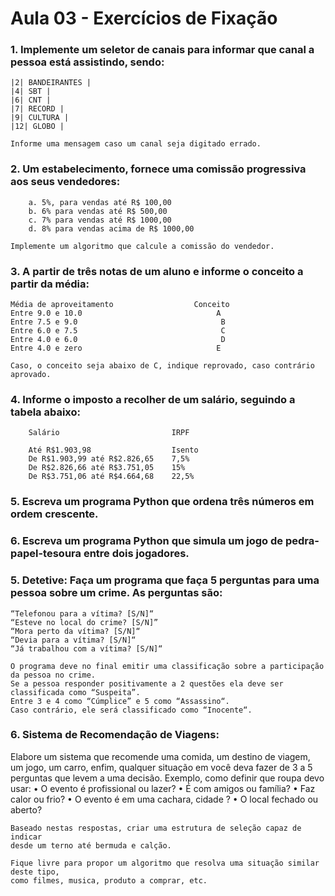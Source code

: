 # Aula 03 - Exercícios de Fixação

### 1. Implemente um seletor de canais para informar que canal a pessoa está assistindo, sendo:
	|2| BANDEIRANTES |
	|4| SBT |
	|6| CNT |
	|7| RECORD |
	|9| CULTURA |
	|12| GLOBO |

	Informe uma mensagem caso um canal seja digitado errado.

	
### 2. Um estabelecimento, fornece uma comissão progressiva aos seus vendedores:
        a. 5%, para vendas até R$ 100,00
        b. 6% para vendas até R$ 500,00
        c. 7% para vendas até R$ 1000,00
        d. 8% para vendas acima de R$ 1000,00
	
	Implemente um algoritmo que calcule a comissão do vendedor.

### 3. A partir de três notas de um aluno e informe o conceito a partir da média:
	Média de aproveitamento                  Conceito
	Entre 9.0 e 10.0                              A
	Entre 7.5 e 9.0                                B
	Entre 6.0 e 7.5                                C
	Entre 4.0 e 6.0                                D
	Entre 4.0 e zero                              E

	Caso, o conceito seja abaixo de C, indique reprovado, caso contrário aprovado.

###  4. Informe o imposto a recolher de um salário, seguindo a tabela abaixo:
		Salário							IRPF
			
		Até R$1.903,98					Isento
		De R$1.903,99 até R$2.826,65	7,5%
		De R$2.826,66 até R$3.751,05	15%	
		De R$3.751,06 até R$4.664,68	22,5%


### 5. Escreva um programa Python que ordena três números em ordem crescente.


### 6. Escreva um programa Python que simula um jogo de pedra-papel-tesoura entre dois jogadores.

### 5. Detetive: Faça um programa que faça 5 perguntas para uma pessoa sobre um crime. As perguntas são:

	“Telefonou para a vítima? [S/N]“
	“Esteve no local do crime? [S/N]”
	“Mora perto da vítima? [S/N]“
	“Devia para a vítima? [S/N]“
	“Já trabalhou com a vítima? [S/N]“

	O programa deve no final emitir uma classificação sobre a participação da pessoa no crime. 
	Se a pessoa responder positivamente a 2 questões ela deve ser classificada como “Suspeita”.
	Entre 3 e 4 como “Cúmplice” e 5 como “Assassino“. 
	Caso contrário, ele será classificado como “Inocente“. 

### 6. Sistema de Recomendação de Viagens:
Elabore um sistema que recomende uma comida, um destino de viagem, um jogo, um carro, enfim, qualquer situação em você deva fazer de 3 a 5 perguntas que levem a uma decisão. 
Exemplo, como definir que roupa devo usar:
    • O evento é profissional ou lazer?
    • É com amigos ou família?
    • Faz calor ou frio?
    • O evento é em uma cachara, cidade ?
    • O local fechado ou aberto?
    
	Baseado nestas respostas, criar uma estrutura de seleção capaz de indicar 
	desde um terno até bermuda e calção. 
	
	Fique livre para propor um algoritmo que resolva uma situação similar deste tipo,
	como filmes, musica, produto a comprar, etc.




